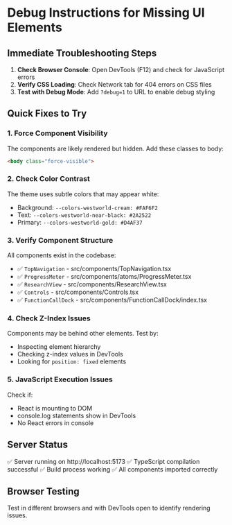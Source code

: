 # Debug Instructions for Missing UI Elements

## Immediate Troubleshooting Steps

1. **Check Browser Console**: Open DevTools (F12) and check for JavaScript errors
2. **Verify CSS Loading**: Check Network tab for 404 errors on CSS files
3. **Test with Debug Mode**: Add `?debug=1` to URL to enable debug styling

## Quick Fixes to Try

### 1. Force Component Visibility
The components are likely rendered but hidden. Add these classes to body:
```html
<body class="force-visible">
```

### 2. Check Color Contrast
The theme uses subtle colors that may appear white:
- Background: `--colors-westworld-cream: #FAF6F2`
- Text: `--colors-westworld-near-black: #2A2522`
- Primary: `--colors-westworld-gold: #D4AF37`

### 3. Verify Component Structure
All components exist in the codebase:
- ✅ `TopNavigation` - src/components/TopNavigation.tsx
- ✅ `ProgressMeter` - src/components/atoms/ProgressMeter.tsx
- ✅ `ResearchView` - src/components/ResearchView.tsx
- ✅ `Controls` - src/components/Controls.tsx
- ✅ `FunctionCallDock` - src/components/FunctionCallDock/index.tsx

### 4. Check Z-Index Issues
Components may be behind other elements. Test by:
- Inspecting element hierarchy
- Checking z-index values in DevTools
- Looking for `position: fixed` elements

### 5. JavaScript Execution Issues
Check if:
- React is mounting to DOM
- console.log statements show in DevTools
- No React errors in console

## Server Status
✅ Server running on http://localhost:5173
✅ TypeScript compilation successful
✅ Build process working
✅ All components imported correctly

## Browser Testing
Test in different browsers and with DevTools open to identify rendering issues.
